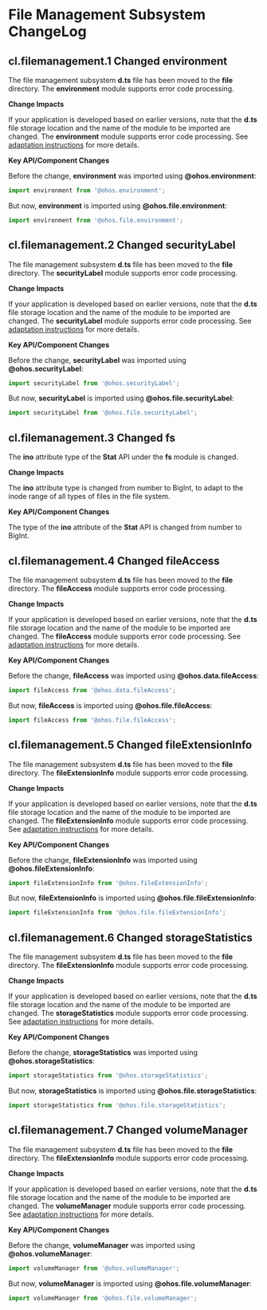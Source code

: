 # File Management Subsystem ChangeLog

## cl.filemanagement.1 Changed environment

The file management subsystem **d.ts** file has been moved to the **file** directory. The **environment** module supports error code processing.

**Change Impacts**

If your application is developed based on earlier versions, note that the **d.ts** file storage location and the name of the module to be imported are changed. The **environment** module supports error code processing. See [adaptation instructions](../OpenHarmony_3.2.8.1/changelogs-filemanagement.md) for more details.

**Key API/Component Changes**

Before the change, **environment** was imported using **@ohos.environment**:

```js
import environment from '@ohos.environment';
```

But now, **environment** is imported using **@ohos.file.environment**:

```js
import environment from '@ohos.file.environment';
```

## cl.filemanagement.2 Changed securityLabel

The file management subsystem **d.ts** file has been moved to the **file** directory. The **securityLabel** module supports error code processing.

**Change Impacts**

If your application is developed based on earlier versions, note that the **d.ts** file storage location and the name of the module to be imported are changed. The **securityLabel** module supports error code processing. See [adaptation instructions](../OpenHarmony_3.2.8.1/changelogs-filemanagement.md) for more details.

**Key API/Component Changes**

Before the change, **securityLabel** was imported using **@ohos.securityLabel**:

```js
import securityLabel from '@ohos.securityLabel';
```

But now, **securityLabel** is imported using **@ohos.file.securityLabel**:

```js
import securityLabel from '@ohos.file.securityLabel';
```

## cl.filemanagement.3 Changed fs

The **ino** attribute type of the **Stat** API under the **fs** module is changed.

**Change Impacts**

The **ino** attribute type is changed from number to BigInt, to adapt to the inode range of all types of files in the file system.

**Key API/Component Changes**

The type of the **ino** attribute of the **Stat** API is changed from number to BigInt.

## cl.filemanagement.4 Changed fileAccess

The file management subsystem **d.ts** file has been moved to the **file** directory. The **fileAccess** module supports error code processing.

**Change Impacts**

If your application is developed based on earlier versions, note that the **d.ts** file storage location and the name of the module to be imported are changed. The **fileAccess** module supports error code processing. See [adaptation instructions](../OpenHarmony_3.2.8.1/changelogs-filemanagement.md) for more details.

**Key API/Component Changes**

Before the change, **fileAccess** was imported using **@ohos.data.fileAccess**:

```js
import fileAccess from '@ohos.data.fileAccess';
```

But now, **fileAccess** is imported using **@ohos.file.fileAccess**:

```js
import fileAccess from '@ohos.file.fileAccess';
```

## cl.filemanagement.5 Changed fileExtensionInfo

The file management subsystem **d.ts** file has been moved to the **file** directory. The **fileExtensionInfo** module supports error code processing.

**Change Impacts**

If your application is developed based on earlier versions, note that the **d.ts** file storage location and the name of the module to be imported are changed. The **fileExtensionInfo** module supports error code processing. See [adaptation instructions](../OpenHarmony_3.2.8.1/changelogs-filemanagement.md) for more details.

**Key API/Component Changes**

Before the change, **fileExtensionInfo** was imported using **@ohos.fileExtensionInfo**:

```js
import fileExtensionInfo from '@ohos.fileExtensionInfo';
```

But now, **fileExtensionInfo** is imported using **@ohos.file.fileExtensionInfo**:

```js
import fileExtensionInfo from '@ohos.file.fileExtensionInfo';
```

## cl.filemanagement.6 Changed storageStatistics

The file management subsystem **d.ts** file has been moved to the **file** directory. The **fileExtensionInfo** module supports error code processing.

**Change Impacts**

If your application is developed based on earlier versions, note that the **d.ts** file storage location and the name of the module to be imported are changed. The **storageStatistics** module supports error code processing. See [adaptation instructions](../OpenHarmony_3.2.8.1/changelogs-filemanagement.md) for more details.

**Key API/Component Changes**

Before the change, **storageStatistics** was imported using **@ohos.storageStatistics**:

```js
import storageStatistics from '@ohos.storageStatistics';
```

But now, **storageStatistics** is imported using **@ohos.file.storageStatistics**:

```js
import storageStatistics from '@ohos.file.storageStatistics';
```

## cl.filemanagement.7 Changed volumeManager

The file management subsystem **d.ts** file has been moved to the **file** directory. The **fileExtensionInfo** module supports error code processing.

**Change Impacts**

If your application is developed based on earlier versions, note that the **d.ts** file storage location and the name of the module to be imported are changed. The **volumeManager** module supports error code processing. See [adaptation instructions](../OpenHarmony_3.2.8.1/changelogs-filemanagement.md) for more details.

**Key API/Component Changes**

Before the change, **volumeManager** was imported using **@ohos.volumeManager**:

```js
import volumeManager from '@ohos.volumeManager';
```

But now, **volumeManager** is imported using **@ohos.file.volumeManager**:

```js
import volumeManager from '@ohos.file.volumeManager';
```
